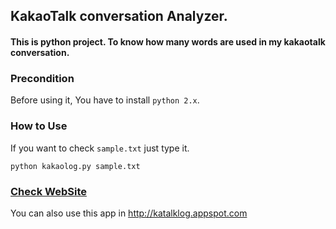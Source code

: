 ## KakaoTalk conversation Analyzer.

#### This is python project. To know how many words are used in my kakaotalk conversation.

### Precondition
Before using it, You have to install `python 2.x`.


### How to Use

If you want to check `sample.txt` just type it.

```
python kakaolog.py sample.txt
```

### [Check WebSite](http://katalklog.appspot.com)
You can also use this app in http://katalklog.appspot.com
